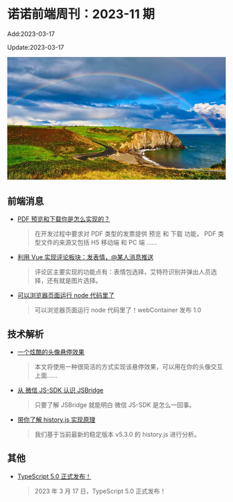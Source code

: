 <!--
 * @Description: weekly-01
 * @Author: zoeblow
 * @Email: zoeblow@gmail.com
 * @Date: 2023-01-01 17:20:35
 * @LastEditors: zoeblow
 * @LastEditTime: 2023-03-17 15:45:45
 * @FilePath: \nuofe-weekly1\2023\weekly-11.md
 -->

# 诺诺前端周刊：2023-11 期

Add:2023-03-17

Update:2023-03-17

![202311](../images/2023/202311.jpg)

## 前端消息

- [PDF 预览和下载你是怎么实现的？](https://juejin.cn/post/7207078219215732794)

  > 在开发过程中要求对 PDF 类型的发票提供 预览 和 下载 功能， PDF 类型文件的来源又包括 H5 移动端 和 PC 端 ......

- [利用 Vue 实现评论板块：发表情，@某人消息推送](https://mp.weixin.qq.com/s/0kPngu3ZsjBxXwtqJ4OoUA)

  > 评论区主要实现的功能点有：表情包选择，艾特符识别并弹出人员选择，还有就是图片选择。

- [可以浏览器页面运行 node 代码里了](https://mp.weixin.qq.com/s/fMng6Ou_5Nv9VQvUzd3rxw)

  > 可以浏览器页面运行 node 代码里了！webContainer 发布 1.0

## 技术解析

- [一个炫酷的头像悬停效果](https://mp.weixin.qq.com/s/REmHsXCDKSWrbCAski8oHg)

  > 本文将使用一种很简洁的方式实现该悬停效果，可以用在你的头像交互上面......

- [从 微信 JS-SDK 认识 JSBridge](https://juejin.cn/post/7199297355748458551)

  > 只要了解 JSBridge 就能明白 微信 JS-SDK 是怎么一回事。

- [带你了解 history.js 实现原理](https://juejin.cn/post/7192479334962528317)

  > 我们基于当前最新的稳定版本 v5.3.0 的 history.js 进行分析。

## 其他

- [TypeScript 5.0 正式发布！](https://mp.weixin.qq.com/s/venWqP_H9dMuDFwsawjg0A)

  > 2023 年 3 月 17 日，TypeScript 5.0 正式发布！
